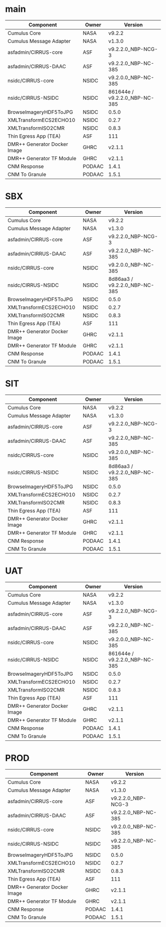 # main

| Component | Owner | Version |
| -- | -- | -- |
| Cumulus Core | NASA | v9.2.2 |
| Cumulus Message Adapter | NASA | v1.3.0 |
| asfadmin/CIRRUS-core | ASF | v9.2.2.0_NBP-NCG-3 |
| asfadmin/CIRRUS-DAAC | ASF | v9.2.2.0_NBP-NC-385 |
| nsidc/CIRRUS-core | NSIDC | v9.2.0.0_NBP-NC-385 |
| nsidc/CIRRUS-NSIDC | NSIDC | 861644e / v9.2.2.0_NBP-NC-385 |
| BrowseImageryHDF5ToJPG | NSIDC | 0.5.0 |
| XMLTransformECS2ECHO10 | NSIDC | 0.2.7 |
| XMLTransformISO2CMR | NSIDC | 0.8.3 |
| Thin Egress App (TEA) | ASF | 111 |
| DMR++ Generator Docker Image | GHRC | v2.1.1 |
| DMR++ Generator TF Module | GHRC | v2.1.1 |
| CNM Response | PODAAC | 1.4.1 |
| CNM To Granule | PODAAC | 1.5.1 |

# SBX

| Component | Owner | Version |
| -- | -- | -- |
| Cumulus Core | NASA | v9.2.2 |
| Cumulus Message Adapter | NASA | v1.3.0 |
| asfadmin/CIRRUS-core | ASF | v9.2.2.0_NBP-NCG-3 |
| asfadmin/CIRRUS-DAAC | ASF | v9.2.2.0_NBP-NC-385 |
| nsidc/CIRRUS-core | NSIDC | v9.2.0.0_NBP-NC-385 |
| nsidc/CIRRUS-NSIDC | NSIDC | 8d86aa3 / v9.2.2.0_NBP-NC-385 |
| BrowseImageryHDF5ToJPG | NSIDC | 0.5.0 |
| XMLTransformECS2ECHO10 | NSIDC | 0.2.7 |
| XMLTransformISO2CMR | NSIDC | 0.8.3 |
| Thin Egress App (TEA) | ASF | 111 |
| DMR++ Generator Docker Image | GHRC | v2.1.1 |
| DMR++ Generator TF Module | GHRC | v2.1.1 |
| CNM Response | PODAAC | 1.4.1 |
| CNM To Granule | PODAAC | 1.5.1 |

# SIT

| Component | Owner | Version |
| -- | -- | -- |
| Cumulus Core | NASA | v9.2.2 |
| Cumulus Message Adapter | NASA | v1.3.0 |
| asfadmin/CIRRUS-core | ASF | v9.2.2.0_NBP-NCG-3 |
| asfadmin/CIRRUS-DAAC | ASF | v9.2.2.0_NBP-NC-385 |
| nsidc/CIRRUS-core | NSIDC | v9.2.0.0_NBP-NC-385 |
| nsidc/CIRRUS-NSIDC | NSIDC | 8d86aa3 / v9.2.2.0_NBP-NC-385 |
| BrowseImageryHDF5ToJPG | NSIDC | 0.5.0 |
| XMLTransformECS2ECHO10 | NSIDC | 0.2.7 |
| XMLTransformISO2CMR | NSIDC | 0.8.3 |
| Thin Egress App (TEA) | ASF | 111 |
| DMR++ Generator Docker Image | GHRC | v2.1.1 |
| DMR++ Generator TF Module | GHRC | v2.1.1 |
| CNM Response | PODAAC | 1.4.1 |
| CNM To Granule | PODAAC | 1.5.1 |

# UAT

| Component | Owner | Version |
| -- | -- | -- |
| Cumulus Core | NASA | v9.2.2 |
| Cumulus Message Adapter | NASA | v1.3.0 |
| asfadmin/CIRRUS-core | ASF | v9.2.2.0_NBP-NCG-3 |
| asfadmin/CIRRUS-DAAC | ASF | v9.2.2.0_NBP-NC-385 |
| nsidc/CIRRUS-core | NSIDC | v9.2.0.0_NBP-NC-385 |
| nsidc/CIRRUS-NSIDC | NSIDC | 861644e / v9.2.2.0_NBP-NC-385 |
| BrowseImageryHDF5ToJPG | NSIDC | 0.5.0 |
| XMLTransformECS2ECHO10 | NSIDC | 0.2.7 |
| XMLTransformISO2CMR | NSIDC | 0.8.3 |
| Thin Egress App (TEA) | ASF | 111 |
| DMR++ Generator Docker Image | GHRC | v2.1.1 |
| DMR++ Generator TF Module | GHRC | v2.1.1 |
| CNM Response | PODAAC | 1.4.1 |
| CNM To Granule | PODAAC | 1.5.1 |

# PROD

| Component | Owner | Version |
| -- | -- | -- |
| Cumulus Core | NASA | v9.2.2 |
| Cumulus Message Adapter | NASA | v1.3.0 |
| asfadmin/CIRRUS-core | ASF | v9.2.2.0_NBP-NCG-3 |
| asfadmin/CIRRUS-DAAC | ASF | v9.2.2.0_NBP-NC-385 |
| nsidc/CIRRUS-core | NSIDC | v9.2.0.0_NBP-NC-385 |
| nsidc/CIRRUS-NSIDC | NSIDC | v9.2.2.0_NBP-NC-385 |
| BrowseImageryHDF5ToJPG | NSIDC | 0.5.0 |
| XMLTransformECS2ECHO10 | NSIDC | 0.2.7 |
| XMLTransformISO2CMR | NSIDC | 0.8.3 |
| Thin Egress App (TEA) | ASF | 111 |
| DMR++ Generator Docker Image | GHRC | v2.1.1 |
| DMR++ Generator TF Module | GHRC | v2.1.1 |
| CNM Response | PODAAC | 1.4.1 |
| CNM To Granule | PODAAC | 1.5.1 |